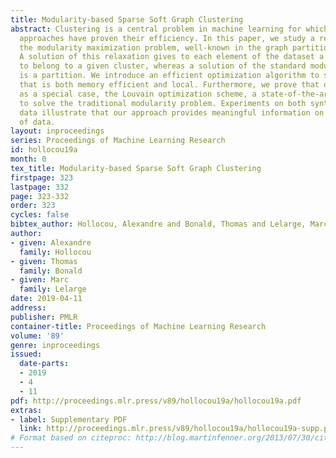 ```yaml
---
title: Modularity-based Sparse Soft Graph Clustering
abstract: Clustering is a central problem in machine learning for which graph-based
  approaches have proven their efficiency. In this paper, we study a relaxation of
  the modularity maximization problem, well-known in the graph partitioning literature.
  A solution of this relaxation gives to each element of the dataset a probability
  to belong to a given cluster, whereas a solution of the standard modularity problem
  is a partition. We introduce an efficient optimization algorithm to solve this relaxation,
  that is both memory efficient and local. Furthermore, we prove that our method includes,
  as a special case, the Louvain optimization scheme, a state-of-the-art technique
  to solve the traditional modularity problem. Experiments on both synthetic and real-world
  data illustrate that our approach provides meaningful information on various types
  of data.
layout: inproceedings
series: Proceedings of Machine Learning Research
id: hollocou19a
month: 0
tex_title: Modularity-based Sparse Soft Graph Clustering
firstpage: 323
lastpage: 332
page: 323-332
order: 323
cycles: false
bibtex_author: Hollocou, Alexandre and Bonald, Thomas and Lelarge, Marc
author:
- given: Alexandre
  family: Hollocou
- given: Thomas
  family: Bonald
- given: Marc
  family: Lelarge
date: 2019-04-11
address: 
publisher: PMLR
container-title: Proceedings of Machine Learning Research
volume: '89'
genre: inproceedings
issued:
  date-parts:
  - 2019
  - 4
  - 11
pdf: http://proceedings.mlr.press/v89/hollocou19a/hollocou19a.pdf
extras:
- label: Supplementary PDF
  link: http://proceedings.mlr.press/v89/hollocou19a/hollocou19a-supp.pdf
# Format based on citeproc: http://blog.martinfenner.org/2013/07/30/citeproc-yaml-for-bibliographies/
---
```

